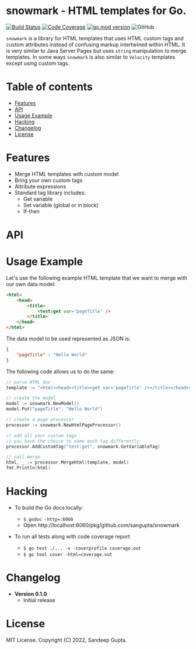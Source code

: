 # snowmark - HTML templates for Go.

[![Build Status](https://github.com/sangupta/snowmark/actions/workflows/unittest.yml/badge.svg?branch=main)](https://github.com/sangupta/snowmark/actions)
[![Code Coverage](https://codecov.io/gh/sangupta/snowmark/branch/main/graphs/badge.svg?branch=main)](https://codecov.io/gh/sangupta/snowmark)
[![go.mod version](https://img.shields.io/github/go-mod/go-version/sangupta/snowmark.svg)](https://github.com/sangupta/snowmark)
![GitHub](https://img.shields.io/github/license/sangupta/snowmark)

`snowmark` is a library for HTML templates that uses HTML
custom tags and custom attributes instead of confusing markup
intertwined within HTML. It is very similar to Java Server
Pages but uses `string` manipulation to merge templates. In
some ways `snowmark` is also similar to `Velocity` templates
except using custom tags.

# Table of contents

- [Features](#features)
- [API](#api)
- [Usage Example](#usage-example)
- [Hacking](#hacking)
- [Changelog](#changelog)
- [License](#license)

# Features

* Merge HTML templates with custom model
* Bring your own custom tags
* Attribute expressions
* Standard tag library includes:
  - Get variable
  - Set variable (global or in block)
  - If-then

# API

# Usage Example

Let's use the following example HTML template that we want to
merge with our own data model:

```html
<html>
    <head>
        <title>
            <test:get var="pageTitle" />
        </title>
    </head>
</html>
```

The data model to be used represented as JSON is:

```json
{
    "pageTitle" : "Hello World"
}
```

The following code allows us to do the same:

```go
// parse HTML doc
template := "<html><head><title><get var='pageTitle' /></title></head></html>"

// create the model
model := snowmark.NewModel()
model.Put("pageTitle", "Hello World")

// create a page processor
processor := snowmark.NewHtmlPageProcessor()

// add all your custom tags
// you have the choice to name each tag differently
processor.AddCustomTag("test:get", snowmark.GetVariableTag)

// call merge
html, _ := processor.MergeHtml(template, model)
fmt.Println(html)
```

# Hacking

* To build the Go docs locally:
  - `$ godoc -http=:6060`
  - Open http://localhost:6060/pkg/github.com/sangupta/snowmark

* To run all tests along with code coverage report
  - `$ go test ./... -v -coverprofile coverage.out`
  - `$ go tool cover -html=coverage.out`

# Changelog

* **Version 0.1.0**
  - Initial release

# License

MIT License. Copyright (C) 2022, Sandeep Gupta.
